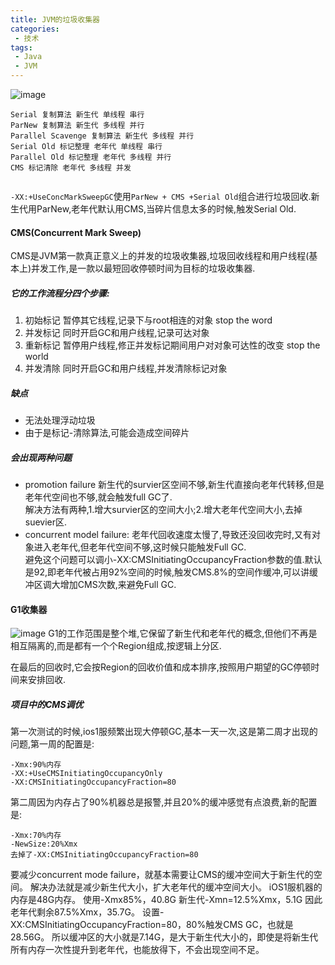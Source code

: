 ```yaml
---
title: JVM的垃圾收集器
categories: 
 - 技术
tags:
 - Java
 - JVM
---
```


![image](http://note.youdao.com/yws/res/3994/80D37854DBA04F5399A5A6AB25C09B54)
```
Serial 复制算法 新生代 单线程 串行
ParNew 复制算法 新生代 多线程 并行
Parallel Scavenge 复制算法 新生代 多线程 并行
Serial Old 标记整理 老年代 单线程 串行
Parallel Old 标记整理 老年代 多线程 并行
CMS 标记清除 老年代 多线程 并发    


```

`-XX:+UseConcMarkSweepGC`使用`ParNew + CMS +Serial Old`组合进行垃圾回收.新生代用ParNew,老年代默认用CMS,当碎片信息太多的时候,触发Serial Old.

#### CMS(Concurrent Mark Sweep)
CMS是JVM第一款真正意义上的并发的垃圾收集器,垃圾回收线程和用户线程(基本上)并发工作,是一款以最短回收停顿时间为目标的垃圾收集器.

##### 它的工作流程分四个步骤:
1. 初始标记  暂停其它线程,记录下与root相连的对象   stop the word
2. 并发标记  同时开启GC和用户线程,记录可达对象
3. 重新标记  暂停用户线程,修正并发标记期间用户对对象可达性的改变 stop the world
4. 并发清除  同时开启GC和用户线程,并发清除标记对象

##### 缺点
- 无法处理浮动垃圾
- 由于是标记-清除算法,可能会造成空间碎片


##### 会出现两种问题
- promotion failure 新生代的survier区空间不够,新生代直接向老年代转移,但是老年代空间也不够,就会触发full GC了.<br>
解决方法有两种,1.增大survier区的空间大小;2.增大老年代空间大小,去掉suevier区.
- concurrent model failure: 老年代回收速度太慢了,导致还没回收完时,又有对象进入老年代,但老年代空间不够,这时候只能触发Full GC.<br>
避免这个问题可以调小-XX:CMSInitiatingOccupancyFraction参数的值.默认是92,即老年代被占用92%空间的时候,触发CMS.8%的空间作缓冲,可以讲缓冲区调大增加CMS次数,来避免Full GC.

#### G1收集器
![image](http://note.youdao.com/yws/res/4054/4E91D4C466CB4FF9A4283FDCF7E8DE3D)
G1的工作范围是整个堆,它保留了新生代和老年代的概念,但他们不再是相互隔离的,而是都有一个个Region组成,按逻辑上分区.

在最后的回收时,它会按Region的回收价值和成本排序,按照用户期望的GC停顿时间来安排回收.


##### 项目中的CMS调优
第一次测试的时候,ios1服频繁出现大停顿GC,基本一天一次,这是第二周才出现的问题,第一周的配置是:
```
-Xmx:90%内存
-XX:+UseCMSInitiatingOccupancyOnly 
-XX:CMSInitiatingOccupancyFraction=80
```
第二周因为内存占了90%机器总是报警,并且20%的缓冲感觉有点浪费,新的配置是:
```
-Xmx:70%内存
-NewSize:20%Xmx
去掉了-XX:CMSInitiatingOccupancyFraction=80
```
要减少concurrent mode failure，就基本需要让CMS的缓冲空间大于新生代的空间。
解决办法就是减少新生代大小，扩大老年代的缓冲空间大小。
iOS1服机器的内存是48G内存。
使用-Xmx85%，40.8G
新生代-Xmn=12.5%Xmx，5.1G
因此老年代剩余87.5%Xmx，35.7G。
设置-XX:CMSInitiatingOccupancyFraction=80，80%触发CMS GC，也就是28.56G。
所以缓冲区的大小就是7.14G，是大于新生代大小的，即使是将新生代所有内存一次性提升到老年代，也能放得下，不会出现空间不足。
